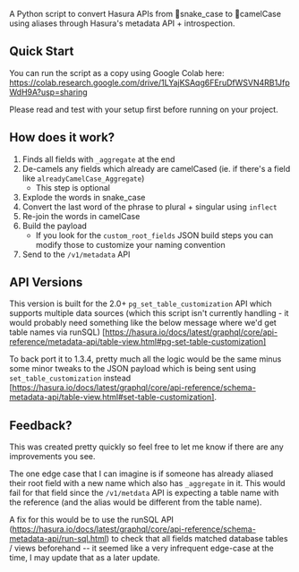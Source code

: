 A Python script to convert Hasura APIs from 🐍snake_case to 🐪camelCase using aliases through Hasura's metadata API + introspection.

## Quick Start
You can run the script as a copy using Google Colab here:
https://colab.research.google.com/drive/1LYajKSAqg6FEruDfWSVN4RB1JfpWdH9A?usp=sharing

Please read and test with your setup first before running on your project.

## How does it work?
1. Finds all fields with `_aggregate` at the end
2. De-camels any fields which already are camelCased (ie. if there's a field like `alreadyCamelCase_Aggregate`)
    - This step is optional
3. Explode the words in snake_case
4. Convert the last word of the phrase to plural + singular using `inflect`
5. Re-join the words in camelCase
6. Build the payload
    - If you look for the `custom_root_fields` JSON build steps you can modify those to customize your naming convention
7. Send to the `/v1/metadata` API

## API Versions
This version is built for the 2.0+ `pg_set_table_customization` API which supports multiple data sources (which this script isn't currently handling - it would probably need something like the below message where we'd get table names via runSQL) [https://hasura.io/docs/latest/graphql/core/api-reference/metadata-api/table-view.html#pg-set-table-customization]

To back port it to 1.3.4, pretty much all the logic would be the same minus some minor tweaks to the JSON payload which is being sent using `set_table_customization` instead [https://hasura.io/docs/latest/graphql/core/api-reference/schema-metadata-api/table-view.html#set-table-customization].

## Feedback?
This was created pretty quickly so feel free to let me know if there are any improvements you see.

The one edge case that I can imagine is if someone has already aliased their root field with a new name which also has `_aggregate` in it. This would fail for that field since the `/v1/metdata` API is expecting a table name with the reference (and the alias would be different from the table name).

A fix for this would be to use the runSQL API (https://hasura.io/docs/latest/graphql/core/api-reference/schema-metadata-api/run-sql.html) to check that all fields matched database tables / views beforehand -- it seemed like a very infrequent edge-case at the time, I may update that as a later update.
